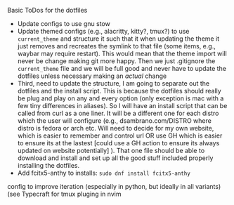 


Basic ToDos for the dotfiles

- Update configs to use gnu stow
- Update themed configs (e.g., alacritty, kitty?, tmux?) to use `current_theme` and structure it such that it when updating the theme it just removes and recreates the symlink to that file (some items, e.g., waybar may require restart). This would mean that the theme import will never be change making git more happy. Then we just .gitignore the `current_theme` file and we will be full good and never have to update the dotfiles unless necessary making an *actual* change
- Third, need to update the structure, I am going to separate out the dotfiles and the install script. This is because the dotfiles should really be plug and play on any and every option (only exception is mac with a few tiny differences in aliases). So I will have an install script that can be called from curl as a one liner. It will be a different one for each distro which the user will configure (e.g., dsambrano.com/DISTRO where distro is fedora or arch etc. Will need to decide for my own website, which is easier to remember and control url OR use GH which is easier to ensure its at the lastest [could use a GH action to ensure its always updated on website potentially] ). That one file should be able to download and install and set up all the good stuff included properly installing the dotfiles.
- Add fcitx5-anthy to installs: `sudo dnf install fcitx5-anthy` 





 config to improve iteration (especially in python, but ideally in all variants) (see Typecraft for tmux pluging in nvim
